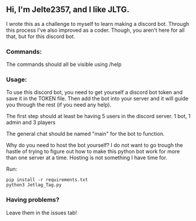 ## Hi, I'm Jelte2357, and I like JLTG.

I wrote this as a challenge to myself to learn making a discord bot. Through this process I've also improved as a coder. Though, you aren't here for all that, but for this discord bot. 

### Commands:

The commands should all be visible using /help

### Usage:

To use this discord bot, you need to get yourself a discord bot token and save it in the TOKEN file.
Then add the bot into your server and it will guide you through the rest (if you need any help). 

The first step should at least be having 5 users in the discord server. 1 bot, 1 admin and 3 players

The general chat should be named "main" for the bot to function.

Why do you need to host the bot yourself? I do not want to go trough the hastle of trying to figure out how to make this python bot work for more than one server at a time. Hosting is not something I have time for.

Run:

```shell
pip install -r requirements.txt
python3 Jetlag_Tag.py
```

### Having problems?

Leave them in the issues tab!


